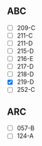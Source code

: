 
## ABC 
- [ ] 209-C
- [ ] 211-C
- [ ] 211-D
- [ ] 215-D
- [ ] 216-E
- [ ] 217-D
- [ ] 218-D
- [x] 219-D
- [ ] 252-C

## ARC
- [ ] 057-B
- [ ] 124-A